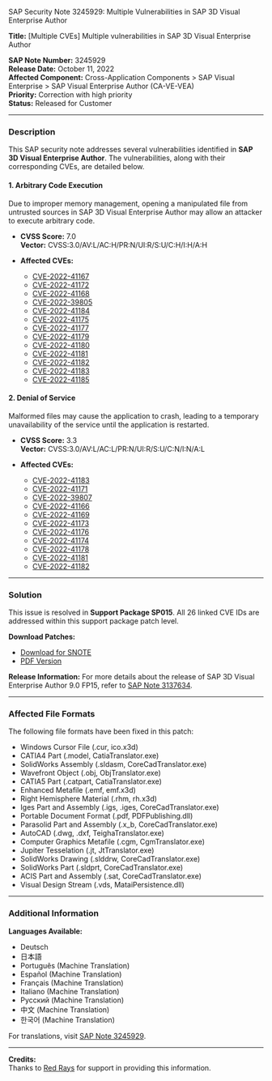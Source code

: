 SAP Security Note 3245929: Multiple Vulnerabilities in SAP 3D Visual Enterprise Author

**Title:** [Multiple CVEs] Multiple vulnerabilities in SAP 3D Visual Enterprise Author

**SAP Note Number:** 3245929  
**Release Date:** October 11, 2022  
**Affected Component:** Cross-Application Components > SAP Visual Enterprise > SAP Visual Enterprise Author (CA-VE-VEA)  
**Priority:** Correction with high priority  
**Status:** Released for Customer

---

### **Description**

This SAP security note addresses several vulnerabilities identified in **SAP 3D Visual Enterprise Author**. The vulnerabilities, along with their corresponding CVEs, are detailed below.

#### **1. Arbitrary Code Execution**
Due to improper memory management, opening a manipulated file from untrusted sources in SAP 3D Visual Enterprise Author may allow an attacker to execute arbitrary code.

- **CVSS Score:** 7.0  
  **Vector:** CVSS:3.0/AV:L/AC:H/PR:N/UI:R/S:U/C:H/I:H/A:H

- **Affected CVEs:**
  - [CVE-2022-41167](https://cve.mitre.org/cgi-bin/cvename.cgi?name=CVE-2022-41167)
  - [CVE-2022-41172](https://cve.mitre.org/cgi-bin/cvename.cgi?name=CVE-2022-41172)
  - [CVE-2022-41168](https://cve.mitre.org/cgi-bin/cvename.cgi?name=CVE-2022-41168)
  - [CVE-2022-39805](https://cve.mitre.org/cgi-bin/cvename.cgi?name=CVE-2022-39805)
  - [CVE-2022-41184](https://cve.mitre.org/cgi-bin/cvename.cgi?name=CVE-2022-41184)
  - [CVE-2022-41175](https://cve.mitre.org/cgi-bin/cvename.cgi?name=CVE-2022-41175)
  - [CVE-2022-41177](https://cve.mitre.org/cgi-bin/cvename.cgi?name=CVE-2022-41177)
  - [CVE-2022-41179](https://cve.mitre.org/cgi-bin/cvename.cgi?name=CVE-2022-41179)
  - [CVE-2022-41180](https://cve.mitre.org/cgi-bin/cvename.cgi?name=CVE-2022-41180)
  - [CVE-2022-41181](https://cve.mitre.org/cgi-bin/cvename.cgi?name=CVE-2022-41181)
  - [CVE-2022-41182](https://cve.mitre.org/cgi-bin/cvename.cgi?name=CVE-2022-41182)
  - [CVE-2022-41183](https://cve.mitre.org/cgi-bin/cvename.cgi?name=CVE-2022-41183)
  - [CVE-2022-41185](https://cve.mitre.org/cgi-bin/cvename.cgi?name=CVE-2022-41185)

#### **2. Denial of Service**
Malformed files may cause the application to crash, leading to a temporary unavailability of the service until the application is restarted.

- **CVSS Score:** 3.3  
  **Vector:** CVSS:3.0/AV:L/AC:L/PR:N/UI:R/S:U/C:N/I:N/A:L

- **Affected CVEs:**
  - [CVE-2022-41183](https://cve.mitre.org/cgi-bin/cvename.cgi?name=CVE-2022-41183)
  - [CVE-2022-41171](https://cve.mitre.org/cgi-bin/cvename.cgi?name=CVE-2022-41171)
  - [CVE-2022-39807](https://cve.mitre.org/cgi-bin/cvename.cgi?name=CVE-2022-39807)
  - [CVE-2022-41166](https://cve.mitre.org/cgi-bin/cvename.cgi?name=CVE-2022-41166)
  - [CVE-2022-41169](https://cve.mitre.org/cgi-bin/cvename.cgi?name=CVE-2022-41169)
  - [CVE-2022-41173](https://cve.mitre.org/cgi-bin/cvename.cgi?name=CVE-2022-41173)
  - [CVE-2022-41176](https://cve.mitre.org/cgi-bin/cvename.cgi?name=CVE-2022-41176)
  - [CVE-2022-41174](https://cve.mitre.org/cgi-bin/cvename.cgi?name=CVE-2022-41174)
  - [CVE-2022-41178](https://cve.mitre.org/cgi-bin/cvename.cgi?name=CVE-2022-41178)
  - [CVE-2022-41181](https://cve.mitre.org/cgi-bin/cvename.cgi?name=CVE-2022-41181)
  - [CVE-2022-41182](https://cve.mitre.org/cgi-bin/cvename.cgi?name=CVE-2022-41182)

---

### **Solution**

This issue is resolved in **Support Package SP015**. All 26 linked CVE IDs are addressed within this support package patch level.

**Download Patches:**
- [Download for SNOTE](https://notesdownloads.sap.com/note/0040000001343262022)
- [PDF Version](https://me.sap.com/sap/support/sfm/notes/print/0003245929?language=en-US&token=47F08E2C4DDBD1C984B36508E01D5DB0)

**Release Information:**
For more details about the release of SAP 3D Visual Enterprise Author 9.0 FP15, refer to [SAP Note 3137634](https://me.sap.com/notes/3137634).

---

### **Affected File Formats**

The following file formats have been fixed in this patch:

- Windows Cursor File (.cur, ico.x3d)
- CATIA4 Part (.model, CatiaTranslator.exe)
- SolidWorks Assembly (.sldasm, CoreCadTranslator.exe)
- Wavefront Object (.obj, ObjTranslator.exe)
- CATIA5 Part (.catpart, CatiaTranslator.exe)
- Enhanced Metafile (.emf, emf.x3d)
- Right Hemisphere Material (.rhm, rh.x3d)
- Iges Part and Assembly (.igs, .iges, CoreCadTranslator.exe)
- Portable Document Format (.pdf, PDFPublishing.dll)
- Parasolid Part and Assembly (.x_b, CoreCadTranslator.exe)
- AutoCAD (.dwg, .dxf, TeighaTranslator.exe)
- Computer Graphics Metafile (.cgm, CgmTranslator.exe)
- Jupiter Tesselation (.jt, JtTranslator.exe)
- SolidWorks Drawing (.slddrw, CoreCadTranslator.exe)
- SolidWorks Part (.sldprt, CoreCadTranslator.exe)
- ACIS Part and Assembly (.sat, CoreCadTranslator.exe)
- Visual Design Stream (.vds, MataiPersistence.dll)

---

### **Additional Information**

**Languages Available:**
- Deutsch
- 日本語
- Português (Machine Translation)
- Español (Machine Translation)
- Français (Machine Translation)
- Italiano (Machine Translation)
- Русский (Machine Translation)
- 中文 (Machine Translation)
- 한국어 (Machine Translation)

For translations, visit [SAP Note 3245929](https://me.sap.com/notes/0003245929).

---

**Credits:**  
Thanks to [Red Rays](https://redrays.io) for support in providing this information.